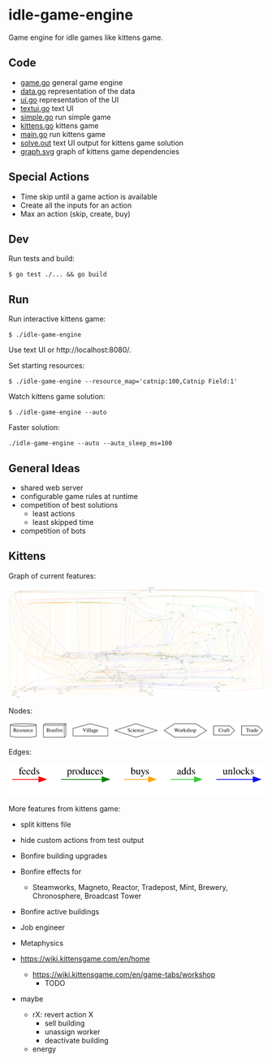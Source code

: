 # idle-game-engine

Game engine for idle games like kittens game.

## Code

- [game.go](game/game.go) general game engine
- [data.go](data/data.go) representation of the data
- [ui.go](ui/ui.go) representation of the UI
- [textui.go](textui/textui.go) text UI
- [simple.go](examples/simple/simple.go) run simple game
- [kittens.go](kittens/kittens.go) kittens game
- [main.go](main.go) run kittens game
- [solve.out](kittens/testdata/solve.out) text UI output for kittens game solution
- [graph.svg](kittens/testdata/graph.svg) graph of kittens game dependencies

## Special Actions

- Time skip until a game action is available
- Create all the inputs for an action
- Max an action (skip, create, buy)

## Dev

Run tests and build:

```
$ go test ./... && go build
```

## Run

Run interactive kittens game:

```
$ ./idle-game-engine
```

Use text UI or http://localhost:8080/.

Set starting resources:

```
$ ./idle-game-engine --resource_map='catnip:100,Catnip Field:1'
```

Watch kittens game solution:

```
$ ./idle-game-engine --auto
```

Faster solution:

```
./idle-game-engine --auto --auto_sleep_ms=100
```

## General Ideas

- shared web server
- configurable game rules at runtime
- competition of best solutions
  - least actions 
  - least skipped time
- competition of bots

## Kittens

Graph of current features:

![graph](kittens/testdata/graph.svg)

Nodes:

![graph nodes](kittens/testdata/graph_nodes.svg)

Edges:

![graph edges](kittens/testdata/graph_edges.svg)

More features from kittens game:

- split kittens file
- hide custom actions from test output

- Bonfire building upgrades
- Bonfire effects for
  - Steamworks, Magneto, Reactor, Tradepost, Mint, Brewery, Chronosphere, Broadcast Tower
- Bonfire active buildings
- Job engineer
- Metaphysics

- https://wiki.kittensgame.com/en/home
  - https://wiki.kittensgame.com/en/game-tabs/workshop
    - TODO

- maybe
  - rX: revert action X
    - sell building
    - unassign worker
    - deactivate building
  - energy
